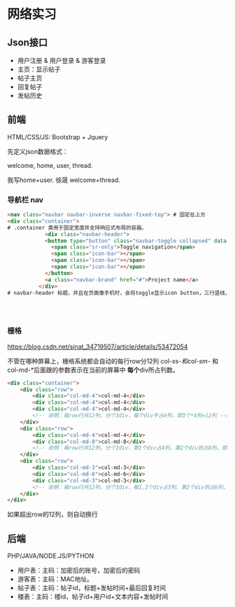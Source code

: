 # 网络实习

## Json接口

-   用户注册 & 用户登录 & 游客登录
-   主页：显示帖子
-   帖子主页
-   回复帖子
-   发帖历史

## 前端

HTML/CSS/JS: Bootstrap + Jquery

先定义json数据格式：

welcome, home, user, thread.

我写home+user. 徐晟 welcome+thread.

### 导航栏 nav

```html
<nav class="navbar navbar-inverse navbar-fixed-top"> # 固定在上方
<div class="container">
# .container 类用于固定宽度并支持响应式布局的容器。
            <div class="navbar-header">
            <button type="button" class="navbar-toggle collapsed" data-toggle="collapse" data-target="#navbar" aria-expanded="false" aria-controls="navbar">
              <span class="sr-only">Toggle navigation</span>
              <span class="icon-bar"></span>
              <span class="icon-bar"></span>
              <span class="icon-bar"></span>
            </button>
            <a class="navbar-brand" href="#">Project name</a>
          </div>
# navbar-header 标题，并且在页面像手机时，会将toggle显示icon button，三行竖线，


  
```

### 栅格

https://blog.csdn.net/sinat_34719507/article/details/53472054

不管在哪种屏幕上，栅格系统都会自动的每行row分12列 col-xs-*和col-sm-* 和col-md-*后面跟的参数表示在当前的屏幕中 **每个**div所占列数。

```html
<div class="container">
    <div class="row">
        <div class="col-md-4">col-md-4</div>
        <div class="col-md-4">col-md-4</div>
        <div class="col-md-4">col-md-4</div>
        <!-- 说明：每row行共12列，分个3div，每个div平占4列，即3个*4列=12列 -->
    </div>
    <div class="row">
        <div class="col-md-4">col-md-4</div>
        <div class="col-md-8">col-md-8</div>
        <!-- 说明：每row行共12列，分个2div，第1个div占4列，第2个div则占8列，即4列+8列=12列 -->
    </div>
    <div class="row">
        <div class="col-md-3">col-md-3</div>
        <div class="col-md-6">col-md-6</div>
        <div class="col-md-3">col-md-3</div>
        <!-- 说明：每row行共12列，分个3div，每1,3个div占3列，第2个div则占6列，即3列+6列+3列=12列 -->
    </div>
</div>
```

如果超出row的12列，则自动换行



## 后端

PHP/JAVA/NODE.JS/PYTHON

-   用户表：主码：加密后的账号，加密后的密码
-   游客表：主码：MAC地址。
-   帖子表：主码：帖子id，标题+发帖时间+最后回复时间
-   楼表：主码：楼id，帖子id+用户id+文本内容+发帖时间